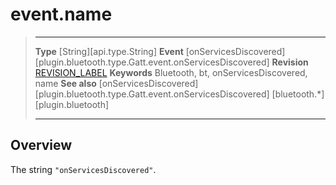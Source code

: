 # event.name

> --------------------- ------------------------------------------------------------------------------------------
> __Type__              [String][api.type.String]
> __Event__             [onServicesDiscovered][plugin.bluetooth.type.Gatt.event.onServicesDiscovered]
> __Revision__          [REVISION_LABEL](REVISION_URL)
> __Keywords__          Bluetooth, bt, onServicesDiscovered, name
> __See also__          [onServicesDiscovered][plugin.bluetooth.type.Gatt.event.onServicesDiscovered]
>						[bluetooth.*][plugin.bluetooth]
> --------------------- ------------------------------------------------------------------------------------------

## Overview

The string `"onServicesDiscovered"`.